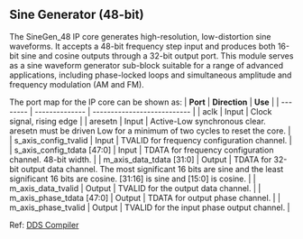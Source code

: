 ## Sine Generator (48-bit)
The SineGen_48 IP core generates high-resolution, low-distortion sine waveforms. It accepts a 48-bit frequency step input and produces both 16-bit sine and cosine outputs through a 32-bit output port. This module serves as a sine waveform generator sub-block suitable for a range of advanced applications, including phase-locked loops and simultaneous amplitude and frequency modulation (AM and FM).

The port map for the IP core can be shown as: 
| **Port** | **Direction**  | **Use**                     |
| -------- | -------------- | --------------------------- |
| aclk     | Input          | Clock signal, rising edge   |
| aresetn  | Input          | Active-Low synchronous clear. aresetn must be driven Low for a minimum of two cycles to reset the core.   |
| s_axis_config_tvalid | Input | TVALID for frequency configuration channel.  |
| s_axis_config_tdata [47:0]  | Input          | TDATA for frequency configuration channel. 48-bit width.               |
| m_axis_data_tdata [31:0]        | Output          | TDATA for 32-bit output data channel. The most significant 16 bits are sine and the least significant 16 bits are cosine. [31:16] is sine and [15:0] is cosine.    |
| m_axis_data_tvalid   | Output         | TVALID for the output data channel.                |
| m_axis_phase_tdata [47:0]        | Output          | TDATA for output phase channel.    |
| m_axis_phase_tvalid   | Output         | TVALID for the input phase output channel.    |

Ref: [DDS Compiler](https://docs.amd.com/r/en-US/pg141-dds-compiler)